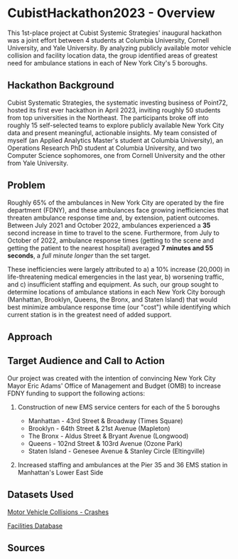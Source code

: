 # CubistHackathon2023 - Overview
This 1st-place project at Cubist Systemic Strategies' inaugural hackathon was a joint effort between 4 students at Columbia University, Cornell University, and Yale University. By analyzing publicly available motor vehicle collision and facility location data, the group identified areas of greatest need for ambulance stations in each of New York City's 5 boroughs.

## Hackathon Background
Cubist Systematic Strategies, the systematic investing business of Point72, hosted its first ever hackathon in April 2023, inviting roughly 50 students from top universities in the Northeast. The participants broke off into roughly 15 self-selected teams to explore publicly available New York City data and present meaningful, actionable insights. My team consisted of myself (an Applied Analytics Master's student at Columbia University), an Operations Research PhD student at Columbia University, and two Computer Science sophomores, one from Cornell University and the other from Yale University. 

## Problem
Roughly 65% of the ambulances in New York City are operated by the fire department (FDNY), and these ambulances face growing inefficiencies that threaten ambulance response time and, by extension, patient outcomes. Between July 2021 and October 2022, ambulances experienced a **35** second increase in time to travel to the scene. Furthermore, from July to October of 2022, ambulance response times (getting to the scene and getting the patient to the nearest hospital) averaged **7 minutes and 55 seconds**, a *full minute longer* than the set target.

These inefficiencies were largely attributed to a) a 10% increase (20,000) in life-threatening medical emergencies in the last year, b) worsening traffic, and c) insufficient staffing and equipment. As such, our group sought to determine locations of ambulance stations in each New York City borough (Manhattan, Brooklyn, Queens, the Bronx, and Staten Island) that would best minimize ambulance response time (our "cost") while identifying which current station is in the greatest need of added support.

## Approach
### 

###


## Target Audience and Call to Action
Our project was created with the intention of convincing New York City Mayor Eric Adams' Office of Management and Budget (OMB) to increase FDNY funding to support the following actions:
1. Construction of new EMS service centers for each of the 5 boroughs
   - Manhattan - 43rd Street & Broadway (Times Square)
   - Brooklyn - 64th Street & 21st Avenue (Mapleton)
   - The Bronx - Aldus Street & Bryant Avenue (Longwood)
   - Queens - 102nd Street & 103rd Avenue (Ozone Park)
   - Staten Island - Genesee Avenue & Stanley Circle (Eltingville)

2. Increased staffing and ambulances at the Pier 35 and 36 EMS station in Manhattan's Lower East Side

## Datasets Used
[Motor Vehicle Collisions - Crashes](https://data.cityofnewyork.us/Public-Safety/Motor-Vehicle-Collisions-Crashes/h9gi-nx95)

[Facilities Database](https://data.cityofnewyork.us/City-Government/Facilities-Database/ji82-xba5)

## Sources
